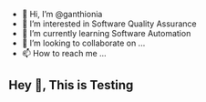 - 👋 Hi, I’m @ganthionia
- 👀 I’m interested in Software Quality Assurance
- 🌱 I’m currently learning Software Automation
- 💞️ I’m looking to collaborate on ...
- 📫 How to reach me ...

<!---
ganthionia/ganthionia is a ✨ special ✨ repository because its `README.md` (this file) appears on your GitHub profile.
You can click the Preview link to take a look at your changes.
--->

## Hey 👋, This is Testing
